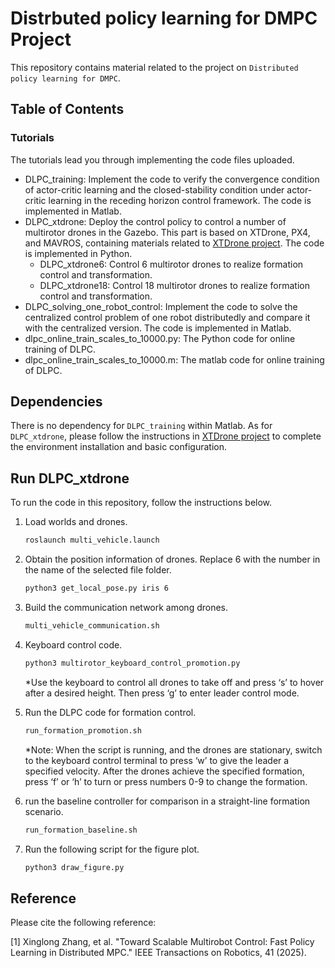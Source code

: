 

# Distrbuted policy learning for DMPC Project


This repository contains material related to the project on `Distributed policy learning for DMPC`.  

## Table of Contents

### Tutorials

The tutorials lead you through implementing the code files uploaded. 

* DLPC_training: Implement the code to verify the convergence condition of actor-critic learning and the closed-stability condition under actor-critic learning in the receding horizon control framework. The code is implemented in Matlab.
* DLPC_xtdrone: Deploy the control policy to control a number of multirotor drones in the Gazebo. This part is based on XTDrone, PX4, and MAVROS, containing materials related to  [XTDrone project](https://github.com/robin-shaun/XTDrone/blob/master). The code is implemented in Python. 
  * DLPC_xtdrone6: Control 6 multirotor drones to realize formation control and transformation.
  * DLPC_xtdrone18: Control 18 multirotor drones to realize formation control and transformation.
* DLPC_solving_one_robot_control: Implement the code to solve the centralized control problem of one robot distributedly and compare it with the centralized version. The code is implemented in Matlab.
* dlpc_online_train_scales_to_10000.py: The Python code for online training of DLPC.
* dlpc_online_train_scales_to_10000.m: The matlab code for online training of DLPC.

## Dependencies

There is no dependency for `DLPC_training` within Matlab. As for `DLPC_xtdrone`, please follow the instructions in [XTDrone project](https://github.com/robin-shaun/XTDrone/blob/master) to complete the environment installation and basic configuration.

## Run DLPC_xtdrone

To run the code in this repository, follow the instructions below.

1. Load worlds and drones.
    ```bash
    roslaunch multi_vehicle.launch
      ```
   
3. Obtain the position information of drones. Replace 6 with the number in the name of the selected file folder.
    ```bash
    python3 get_local_pose.py iris 6
      ```
   
5. Build the communication network among drones.
    ```bash
    multi_vehicle_communication.sh
      ```
   
6. Keyboard control code.
    ```bash
    python3 multirotor_keyboard_control_promotion.py
      ```
    *Use the keyboard to control all drones to take off and press ‘s’ to hover after a desired height. Then press ‘g’ to enter leader control mode.
   
7. Run the DLPC code for formation control.
    ```bash
    run_formation_promotion.sh
      ```
   *Note: When the script is running, and the drones are stationary, switch to the keyboard control terminal to press ‘w’ to give the leader a specified velocity. After the drones achieve the specified formation, press ‘f’ or ‘h’ to turn or press numbers 0-9 to change the formation.

8. run the baseline controller for comparison  in a straight-line formation scenario.
    ```bash
    run_formation_baseline.sh
    ```
9. Run the following script for the figure plot.
    ```bash
    python3 draw_figure.py
    ```
## Reference
Please cite the following reference:

[1] Xinglong Zhang, et al. "Toward Scalable Multirobot Control: Fast Policy Learning in Distributed MPC." IEEE Transactions on Robotics, 41 (2025).
